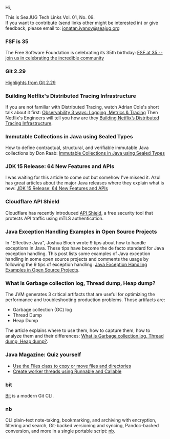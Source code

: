 Hi,

This is SeaJUG Tech Links Vol. 01, No. 09.  
If you want to contribute (send links other might be interested in) or give feedback, please email to: [jonatan.ivanov@seajug.org](mailto:jonatan.ivanov@seajug.org)

### FSF is 35

The Free Software Foundation is celebrating its 35th birthday: [FSF at 35 -- join us in celebrating the incredible community](https://www.fsf.org/blogs/community/fsf-at-35-join-us-in-celebrating-the-incredible-community)

### Git 2.29

[Highlights from Git 2.29](https://github.blog/2020-10-19-git-2-29-released/)

### Building Netflix's Distributed Tracing Infrastructure

If you are not familiar with Distributed Tracing, watch Adrian Cole's short talk about it first: [Observability 3 ways: Logging, Metrics & Tracing](https://www.youtube.com/watch?v=juP9VApKy_I) Then Netflix's Engineers will tell you how are they [Building Netflix’s Distributed Tracing Infrastructure](https://netflixtechblog.com/building-netflixs-distributed-tracing-infrastructure-bb856c319304).

### Immutable Collections in Java using Sealed Types

How to define contractual, structural, and verifiable immutable Java collections by Don Raab: [Immutable Collections in Java using Sealed Types](https://medium.com/javarevisited/immutable-collections-in-java-using-sealed-types-ae8eb580fc1e)

### JDK 15 Release: 64 New Features and APIs

I was waiting for this article to come out but somehow I've missed it. Azul has great articles about the major Java releases where they explain what is new: [JDK 15 Release: 64 New Features and APIs](https://www.azul.com/jdk-15-release-64-new-features-and-apis/)

### Cloudflare API Shield

Cloudflare has recently introduced [API Shield](https://blog.cloudflare.com/introducing-api-shield/), a free security tool that protects API traffic using mTLS authentication.

### Java Exception Handling Examples in Open Source Projects

In "Effective Java", Joshua Bloch wrote 9 tips about how to handle exceptions in Java. These tips have become the de facto standard for Java exception handling. This post lists some examples of Java exception handling in some open source projects and comments the usage by following the 9 tips of exception handling: [Java Exception Handling Examples in Open Source Projects](https://www.programcreek.com/2020/10/java-exception-handling-in-open-source-projects/).

### What is Garbage collection log, Thread dump, Heap dump?
The JVM generates 3 critical artifacts that are useful for optimizing the performance and troubleshooting production problems. Those artifacts are:

- Garbage collection (GC) log
- Thread Dump
- Heap Dump

The article explains where to use them, how to capture them, how to analyze them and their differences: [What is Garbage collection log, Thread dump, Heap dump?](https://blog.gceasy.io/2020/10/15/what-is-garbage-collection-log-thread-dump-heap-dump/).

### Java Magazine: Quiz yourself
- [Use the Files class to copy or move files and directories](https://blogs.oracle.com/javamagazine/quiz-yourself-use-the-files-class-to-copy-or-move-files-and-directories)
- [Create worker threads using Runnable and Callable](https://blogs.oracle.com/javamagazine/quiz-yourself-create-worker-threads-using-runnable-and-callable-advanced)

### bit
[Bit](https://github.com/chriswalz/bit) is a modern Git CLI.

### nb

CLI plain-text note-taking, bookmarking, and archiving with encryption, filtering and search, Git-backed versioning and syncing, Pandoc-backed conversion, and more in a single portable script: [nb](https://github.com/xwmx/nb).
